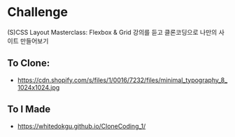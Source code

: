 # Challenge

(S)CSS Layout Masterclass: Flexbox & Grid 강의를 듣고 클론코딩으로 나만의 사이트 만들어보기

## To Clone:

- <a href="https://www.google.co.kr/" target="_blank">https://cdn.shopify.com/s/files/1/0016/7232/files/minimal_typography_8_1024x1024.jpg</a>

## To I Made

- <a href="https://www.google.co.kr/" target="_blank">https://whitedokgu.github.io/CloneCoding_1/</a>

